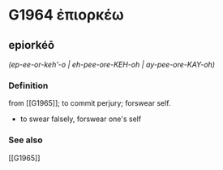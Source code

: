 # G1964 ἐπιορκέω

## epiorkéō

_(ep-ee-or-keh'-o | eh-pee-ore-KEH-oh | ay-pee-ore-KAY-oh)_

### Definition

from [[G1965]]; to commit perjury; forswear self.

- to swear falsely, forswear one's self

### See also

[[G1965]]

